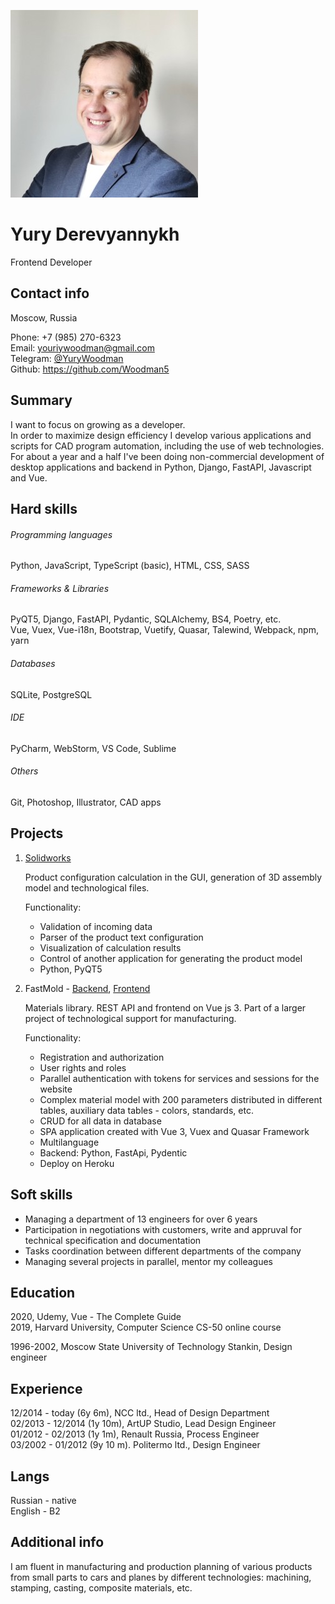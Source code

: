 ![Yury's photo](https://raw.githubusercontent.com/Woodman5/rsschool-cv/gh-pages/img/YD_square_300.jpg "Yury's photo")
# Yury Derevyannykh
Frontend Developer  


## Contact info
Moscow, Russia

Phone: +7 (985) 270-6323  
Email: [youriywoodman@gmail.com](mailto:youriywoodman@gmail.com)  
Telegram: [@YuryWoodman](tg://resolve?domain=YuryWoodman)  
Github: <https://github.com/Woodman5>   


## Summary
I want to focus on growing as a developer.  
In order to maximize design efficiency I develop various applications and scripts for CAD program automation, including the use of web technologies. For about a year and a half I've been doing non-commercial development of desktop applications and backend in Python, Django, FastAPI, Javascript and Vue.


## Hard skills
###### Programming languages
Python, JavaScript, TypeScript (basic), HTML, CSS, SASS
###### Frameworks & Libraries
PyQT5, Django, FastAPI, Pydantic, SQLAlchemy, BS4, Poetry, etc.  
Vue, Vuex, Vue-i18n, Bootstrap, Vuetify, Quasar, Talewind, Webpack, npm, yarn
###### Databases
SQLite, PostgreSQL
###### IDE
PyCharm, WebStorm, VS Code, Sublime
###### Others
Git, Photoshop, Illustrator, CAD apps


## Projects
1. [Solidworks](https://github.com/Woodman5/solidworks)  

   Product configuration calculation in the GUI, generation of 3D assembly model and technological files.

   Functionality:
   - Validation of incoming data
   - Parser of the product text configuration
   - Visualization of calculation results
   - Control of another application for generating the product model
   - Python, PyQT5

2. FastMold - [Backend](https://github.com/Woodman5/fast_mold_fastapi), [Frontend](https://github.com/Woodman5/fastmold_frontend)
   
   Materials library. REST API and frontend on Vue js 3. Part of a larger project of technological support for manufacturing.

   Functionality:
   - Registration and authorization
   - User rights and roles
   - Parallel authentication with tokens for services and sessions for the website
   - Complex material model with 200 parameters distributed in different tables, auxiliary data tables - colors, standards, etc.
   - CRUD for all data in database
   - SPA application created with Vue 3, Vuex and Quasar Framework
   - Multilanguage
   - Backend: Python, FastApi, Pydentic
   - Deploy on Heroku



## Soft skills
- Managing a department of 13 engineers for over 6 years
- Participation in negotiations with customers, write and appruval for technical specification and documentation
- Tasks coordination between different departments of the company
- Managing several projects in parallel, mentor my colleagues


## Education
2020, Udemy, Vue - The Complete Guide  
2019, Harvard University, Computer Science CS-50 online course

1996-2002, Moscow State University of Technology Stankin, Design engineer


## Experience
12/2014 - today (6y 6m), NCC ltd., Head of Design Department  
02/2013 - 12/2014 (1y 10m), ArtUP Studio, Lead Design Engineer  
01/2012 - 02/2013 (1y 1m), Renault Russia, Process Engineer  
03/2002 - 01/2012 (9y 10 m). Politermo ltd., Design Engineer 


## Langs
Russian - native  
English - B2


## Additional info
I am fluent in manufacturing and production planning of various products from small parts to cars and planes by different technologies: machining, stamping, casting, composite materials, etc. 
